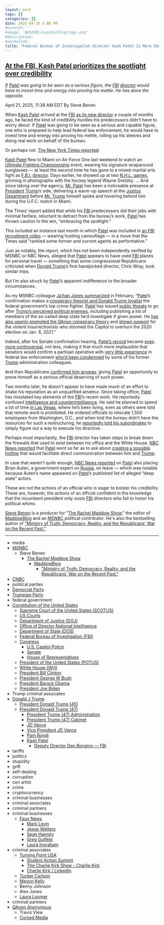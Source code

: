 ```yaml
---
layout: post
tags: []
categories: []
date: 2025-04-25 5:06 PM
#excerpt: ''
#image: 'BASEURL/assets/blog/img/.png'
#description:
#permalink:
title: "Federal Bureau of Investigation Director Kash Patel Is More Showboat Than Substance"
---
```



## [At the FBI, Kash Patel prioritizes the spotlight over credibility](https://www.msnbc.com/rachel-maddow-show/maddowblog/fbi-kash-patel-prioritizes-spotlight-credibility-rcna202137)

*If [Patel](https://www.fbi.gov/about/leadership-and-structure/director-patel) was going to be seen as a serious figure, the [FBI](https://www.fbi.gov/) [director](https://www.fbi.gov/about/leadership-and-structure/director-patel)
 would have to invest time and energy into proving his mettle. He has done the opposite.*

April 21, 2025, 11:38 AM EDT
By Steve Benen

When [Kash Patel](https://www.msnbc.com/opinion/msnbc-opinion/kash-patel-fbi-trump-phone-line-rcna195617) arrived at the [FBI](https://www.fbi.gov/) [as its new director](https://www.msnbc.com/rachel-maddow-show/maddowblog/kash-patels-fbi-confirmation-shows-rule-book-rewritten-rcna193157) a couple of months ago, he faced the kind of credibility hurdles his predecessors didn’t have to worry about. If [Patel](https://www.fbi.gov/about/leadership-and-structure/director-patel) was going to be seen as a serious and capable figure, one who is prepared to help lead federal law enforcement, he would have to invest time and energy into proving his mettle, rolling up his sleeves and doing real work on behalf of the bureau.

Or perhaps not. [The New York Times reported](https://www.nytimes.com/2025/04/20/us/politics/kash-patel-spotlight-fbi-director.html):

[Kash Patel](https://www.fbi.gov/about/leadership-and-structure/director-patel) flew to Miami on Air Force One last weekend to watch an [Ultimate Fighting Championship](https://www.ufc.com/) event, wearing his signature wraparound sunglasses — at least the second time he has gone to a mixed-martial arts fight as [F.B.I.](https://www.fbi.gov/) [director](https://www.fbi.gov/about/leadership-and-structure/director-patel). Days earlier, he showed up at two [N.H.L. games](https://www.nhl.com/), grinning in photographs with the hockey legend Wayne Gretzky. ... And since taking over the agency, [Mr. Patel](https://www.fbi.gov/about/leadership-and-structure/director-patel) has been a noticeable presence at [President](https://www.whitehouse.gov/) [Trump](https://www.donaldjtrump.com/)’s side, delivering a warm-up speech at the [Justice Department](https://www.justice.gov/) before [Mr. Trump](https://www.donaldjtrump.com/) himself spoke and hovering behind him during the U.F.C. match in Miami.

The Times’ report added that while his [FBI](https://www.fbi.gov/) predecessors did their jobs with minimal fanfare, reluctant to detract from the bureau’s work, [Patel](https://www.fbi.gov/about/leadership-and-structure/director-patel) has thrown caution to the win, “embracing the spotlight.”

This included an instance last month in which [Patel](https://www.fbi.gov/about/leadership-and-structure/director-patel) was included in [an FBI recruitment video](https://www.instagram.com/fbidirectorkash/) — wearing hunting camouflage — in a move that the Times said “rankled some former and current agents as performative.”

Just as notably, the report, which has not been independently verified by MSNBC or NBC News, alleged that [Patel](https://www.fbi.gov/about/leadership-and-structure/director-patel) appears to have used [FBI](https://www.fbi.gov/) planes for personal travel — something that some congressional Republicans criticized when [Donald Trump](https://www.donaldjtrump.com/)’s first handpicked director, Chris Wray, took similar trips.

But I’m also struck by [Patel](https://www.fbi.gov/about/leadership-and-structure/director-patel)’s apparent indifference to the broader circumstances.

As my MSNBC colleague [Ja’han Jones summarized](https://www.msnbc.com/the-reidout/reidout-blog/kash-patel-fbi-senate-confirmed-rcna190236) in February, “[Patel](https://www.fbi.gov/about/leadership-and-structure/director-patel)’s confirmation makes a [conspiracy theorist and Donald Trump loyalist](https://www.motherjones.com/politics/2025/01/kash-patel-confirmation-hearing-fbi-extremism-january-6/) the federal government’s top crime-fighter. [Patel](https://www.fbi.gov/about/leadership-and-structure/director-patel) has issued [public threats](https://www.advocate.com/politics/dems-say-kash-patel-unfit) to go after [Trump’s perceived political enemies](https://www.nytimes.com/2025/01/30/us/politics/patels-enemies-list.html), including publishing a list of members of the so-called deep state he’d investigate if given power. He [has also openly promoted the QAnon conspiracy theory](https://www.msnbc.com/rachel-maddow-show/maddowblog/unexpected-reason-kash-patels-qanon-comments-come-back-haunt-rcna188040) and [shown support](https://www.usatoday.com/story/opinion/columnist/2025/01/29/kash-patel-confirmation-hearing-fbi-director-jan-6-lies/77976420007/) for the violent insurrectionists who stormed the Capitol to overturn the 2020 election on Jan. 6, 2021.”

Indeed, after his Senate confirmation hearing, [Patel’s record](https://www.motherjones.com/politics/2025/02/kash-patel-donald-trump-fbi-confirmation-financial-disclosure-marbury-shahin/) became [even more controversial](https://www.motherjones.com/politics/2025/02/kash-patel-fbi-trump-tucker-carlson-russia-ukraine-putin/), not less, making it that much more implausible that senators would confirm a partisan operative with [very little experience](https://www.msnbc.com/opinion/msnbc-opinion/fbi-new-orleans-suspect-shamsud-din-jabbar-terrorism-rcna185943) in federal law enforcement [who’d been condemned](https://www.msnbc.com/rachel-maddow-show/maddowblog/democrats-arent-alone-slamming-kash-patels-prospective-fbi-nomination-rcna183754) by some of his former [Trump](https://www.donaldjtrump.com/) administration colleagues.

And then Republicans [confirmed him anyway](https://www.msnbc.com/rachel-maddow-show/maddowblog/kash-patels-fbi-confirmation-shows-rule-book-rewritten-rcna193157), giving [Patel](https://www.fbi.gov/about/leadership-and-structure/director-patel) an opportunity to prove himself as a serious official deserving of such power.

Two months later, he doesn't appear to have made much of an effort to shake his reputation as an unqualified amateur. Since taking office, [Patel](https://www.fbi.gov/about/leadership-and-structure/director-patel) has misstated key elements of the [FBI](https://www.fbi.gov/)’s recent work. He reportedly confused [intelligence and counterintelligence](https://www.nytimes.com/2025/02/27/us/politics/kash-patel-fbi-director-ufc.html). He said he planned to spend a lot of time [in Las Vegas](https://newrepublic.com/post/192150/kash-patel-work-home-fbi-vegas), where he’s been living, even as others were told that remote work is prohibited. He ordered officials to relocate 1,500 employees from Washington, D.C., and when told the bureau didn’t have the resources for such a restructuring, he [reportedly told his subordinates](https://www.wsj.com/politics/policy/kash-patel-fbi-director-start-actions-c3d5d57f?mod=wknd_pos1) to simply figure out a way to execute his directive.

Perhaps most importantly, the [FBI](https://www.fbi.gov/) director has taken steps to break down the firewalls that used to exist between his office and the White House. [NBC News reported](https://www.nbcnews.com/politics/politics-news/live-blog/live-updates-trump-government-shutdown-china-tariffs-labor-ukraine-rcna195479/rcrd74677?canonicalCard=trueFBI%20Director) that [Patel](https://www.fbi.gov/about/leadership-and-structure/director-patel) went so far as to ask about [creating a possible hotline](https://www.wsj.com/politics/policy/trump-fbi-doj-control-84785a0e?mod=hp_lead_pos2) that would facilitate direct communication between him and [Trump](https://www.donaldjtrump.com/).

In case that weren’t quite enough, [NBC News reported](https://www.nbcnews.com/politics/trump-administration/fbi-analyst-targeted-kash-patel-book-placed-leave-brian-auten-rcna200999) on [Patel](https://www.fbi.gov/about/leadership-and-structure/director-patel) also placing Brian Auten, a government expert on [Russia](http://government.ru/), on leave — which was notable because Auten’s name appeared on [Patel](https://www.msnbc.com/opinion/msnbc-opinion/kash-patel-fbi-trump-phone-line-rcna195617)’s published list of alleged “deep state” actors.

These are not the actions of an official who is eager to bolster his credibility. These are, however, the actions of an official confident in the knowledge that the incumbent president only ousts [FBI](https://www.fbi.gov/) directors who fail to honor his political whims.

[Steve Benen](https://www.msnbc.com/author/steve-benen-ncpn433601) is a producer for "[The Rachel Maddow Show](https://www.msnbc.com/rachel-maddow-show)," the editor of [MaddowBlog](https://www.msnbc.com/rachel-maddow-show) and an [MSNBC](https://www.msnbc.com/) political contributor. He's also the bestselling author of ["Ministry of Truth: Democracy, Reality, and the Republicans' War on the Recent Past."](https://www.harpercollins.com/products/ministry-of-truth-steve-benen)

----
- media
- [MSNBC](https://www.msnbc.com/)
    - Steve Benen
        - [The Rachel Maddow Show](https://www.msnbc.com/rachel-maddow-show)
            - [MaddowBlog](https://www.msnbc.com/rachel-maddow-show) 
                - ["Ministry of Truth: Democracy, Reality, and the Republicans' War on the Recent Past."](https://www.harpercollins.com/products/ministry-of-truth-steve-benen)
- [CNBC](https://www.cnbc.com/)
- political parties 
- [Democrat Party](https://www.democrats.org/)
- [Trumpian Party](https://www.gop.com/)
- federal government 
- [Constitution of the United States](https://constitution.congress.gov/constitution/)
    - [Supreme Court of the United States (SCOTUS)](https://www.supremecourt.gov/)
    - [US Courts](https://www.uscourts.gov/)
    - [Department of Justice (DOJ)](https://www.justice.gov/)
    - [Office of Director National Intelligence](https://www.odni.gov/)
    - [Department of State (DOS)](https://www.state.gov/)
    - [Federal Bureau of Investigation (FBI)](https://www.fbi.gov/)
    - [Congress](https://www.congress.gov/)
        - [U.S. Capitol Police](https://www.uscp.gov/)
        - [Senate](https://www.senate.gov/)
        - [House of Representatives](https://www.house.gov/)
    - [President of the United States (POTUS)](https://www.whitehouse.gov/)
    - [White House (WH)](https://www.whitehouse.gov/)
    - [President Bill Clinton](https://clintonwhitehouse2.archives.gov/)
    - [President George W Bush](https://georgewbush-whitehouse.archives.gov/)
    - [President Barack Obama](https://obamawhitehouse.archives.gov/)
    - [President Joe Biden](https://bidenwhitehouse.archives.gov/)
- Trump criminal associates 
- [Donald J Trump](https://www.donaldjtrump.com/)
    - [President Donald Trump (45)](https://trumpwhitehouse.archives.gov/)
    - [President Donald Trump (47)](https://www.whitehouse.gov/administration/donald-j-trump/)
        - [President Trump (47) Administration](https://www.whitehouse.gov/administration/)
        - [President Trump (47) Cabinet](https://www.whitehouse.gov/administration/the-cabinet/)
        - [JD Vance](https://www.linkedin.com/in/jd-vance-770a9047/)
        - [Vice President JD Vance](https://www.whitehouse.gov/administration/jd-vance/)
        - [Pam Bondi](https://www.justice.gov/ag/staff-profile/meet-attorney-general)
        - [Kash Patel](https://www.fbi.gov/about/leadership-and-structure/director-patel)
            - [Deputy Director Dan Bongino — FBI](https://www.fbi.gov/about/leadership-and-structure/deputy-director-dan-bongino)
- tariffs
- politics
- stupidity
- grift
- self-dealing
- corruption
- con artist 
- crime
- cryptocurrency 
- criminal businesses
- criminal associates
- criminal partners
- criminal businesses
    - [Faux News](https://www.foxnews.com/)
        - [Mark Levin](https://www.foxnews.com/person/l/mark-levin)
        - [Jesse Watters](https://www.foxnews.com/person/w/jesse-watters)
        - [Sean Hannity](https://www.foxnews.com/person/h/sean-hannity)
        - [Greg Gutfeld](https://www.foxnews.com/person/g/greg-gutfeld)
        - [Laura Ingraham](https://www.foxnews.com/person/i/laura-ingraham)
- criminal associates
    - [Turning Point USA](https://www.tpusa.com/)
        - [Student Action Summit](https://www.tpusa.com/SAS!)
        - [The Charlie Kirk Show - Charlie Kirk](https://www.charliekirk.com/)
        - [Charlie Kirk / LinkedIn](https://www.linkedin.com/in/charlie-kirk/)
    - [Tucker Carlson](https://tuckercarlson.com/)
    - [Megyn Kelly](https://www.megynkelly.com/)
    - Benny Johnson 
    - Alex Jones 
    - [Laura Loomer](https://www.loomered.com/)
- criminal partners
- [QAnon Anonymous](https://www.qanonanonymous.com/)
    - Travis View
    - [Cursed Media](https://www.cursedmedia.net/)